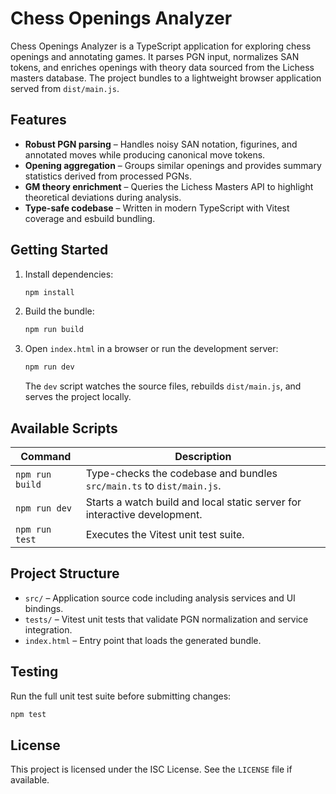 # Chess Openings Analyzer

Chess Openings Analyzer is a TypeScript application for exploring chess openings and annotating games. It parses PGN input, normalizes SAN tokens, and enriches openings with theory data sourced from the Lichess masters database. The project bundles to a lightweight browser application served from `dist/main.js`.

## Features
- **Robust PGN parsing** – Handles noisy SAN notation, figurines, and annotated moves while producing canonical move tokens.
- **Opening aggregation** – Groups similar openings and provides summary statistics derived from processed PGNs.
- **GM theory enrichment** – Queries the Lichess Masters API to highlight theoretical deviations during analysis.
- **Type-safe codebase** – Written in modern TypeScript with Vitest coverage and esbuild bundling.

## Getting Started
1. Install dependencies:
   ```bash
   npm install
   ```
2. Build the bundle:
   ```bash
   npm run build
   ```
3. Open `index.html` in a browser or run the development server:
   ```bash
   npm run dev
   ```
   The `dev` script watches the source files, rebuilds `dist/main.js`, and serves the project locally.

## Available Scripts
| Command | Description |
| --- | --- |
| `npm run build` | Type-checks the codebase and bundles `src/main.ts` to `dist/main.js`. |
| `npm run dev` | Starts a watch build and local static server for interactive development. |
| `npm run test` | Executes the Vitest unit test suite. |

## Project Structure
- `src/` – Application source code including analysis services and UI bindings.
- `tests/` – Vitest unit tests that validate PGN normalization and service integration.
- `index.html` – Entry point that loads the generated bundle.

## Testing
Run the full unit test suite before submitting changes:
```bash
npm test
```

## License
This project is licensed under the ISC License. See the `LICENSE` file if available.
